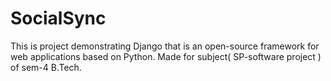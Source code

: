# SocialSync
This is project demonstrating Django that is an open-source framework for web applications based on Python. Made for subject( SP-software project ) of sem-4 B.Tech. 
